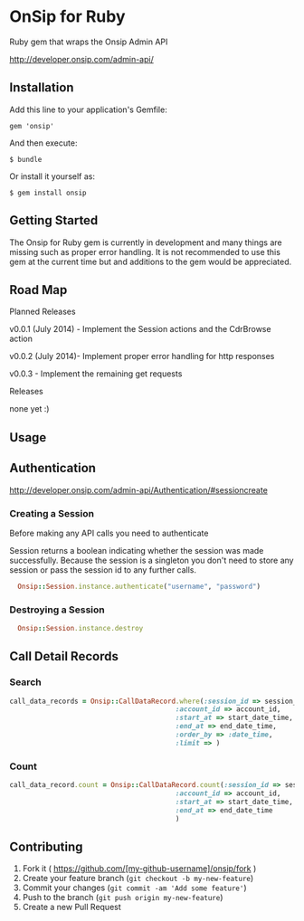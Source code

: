 # OnSip for Ruby

Ruby gem that wraps the Onsip Admin API

http://developer.onsip.com/admin-api/

## Installation

Add this line to your application's Gemfile:

    gem 'onsip'

And then execute:

    $ bundle

Or install it yourself as:

    $ gem install onsip


## Getting Started

The Onsip for Ruby gem is currently in development and many things are missing such as proper error handling.
It is not recommended to use this gem at the current time but and additions to the gem would be appreciated.

## Road Map

Planned Releases

v0.0.1 (July 2014) - Implement the Session actions and the CdrBrowse action
 
v0.0.2 (July 2014)- Implement proper error handling for http responses

v0.0.3 - Implement the remaining get requests

Releases

none yet :)

## Usage

Authentication 
---
http://developer.onsip.com/admin-api/Authentication/#sessioncreate

### Creating a Session

Before making any API calls you need to authenticate

Session returns a boolean indicating whether the session was made successfully.
Because the session is a singleton you don't need to store any session or pass
the session id to any further calls.

```ruby
  Onsip::Session.instance.authenticate("username", "password") 
```


### Destroying a Session

```ruby
  Onsip::Session.instance.destroy 
```



Call Detail Records 
---

### Search 

```ruby
call_data_records = Onsip::CallDataRecord.where(:session_id => session_id,
                                         :account_id => account_id,
                                         :start_at => start_date_time,
                                         :end_at => end_date_time,
                                         :order_by => :date_time,
                                         :limit => )
``` 


### Count 

```ruby
call_data_record.count = Onsip::CallDataRecord.count(:session_id => session_id,
                                         :account_id => account_id,
                                         :start_at => start_date_time,
                                         :end_at => end_date_time
                                         )
```




## Contributing

1. Fork it ( https://github.com/[my-github-username]/onsip/fork )
2. Create your feature branch (`git checkout -b my-new-feature`)
3. Commit your changes (`git commit -am 'Add some feature'`)
4. Push to the branch (`git push origin my-new-feature`)
5. Create a new Pull Request
